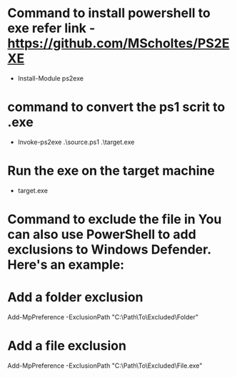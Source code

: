 # Command to install powershell to exe refer link -https://github.com/MScholtes/PS2EXE

- Install-Module ps2exe

# command to convert the ps1 scrit to .exe

- Invoke-ps2exe .\source.ps1 .\target.exe

# Run the exe on the target machine
- target.exe

# Command to exclude the file in You can also use PowerShell to add exclusions to Windows Defender. Here's an example:

# Add a folder exclusion
Add-MpPreference -ExclusionPath "C:\Path\To\Excluded\Folder"
# Add a file exclusion
Add-MpPreference -ExclusionPath "C:\Path\To\Excluded\File.exe"

